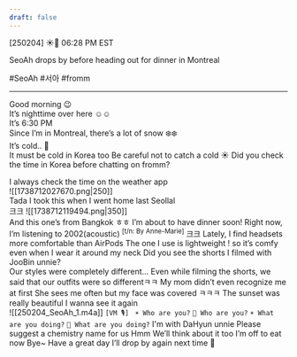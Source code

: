 ```yaml
---
draft: false
---
```

[250204] ☀️💭 06:28 PM EST

SeoAh drops by before heading out for dinner in Montreal

#SeoAh #서아 #fromm
___

Good morning 😉  
It’s nighttime over here ☺️☺️  
It’s 6:30 PM  
Since I’m in Montreal, there’s a lot of snow ❄️❄️  
It’s cold.. 🥶  
It must be cold in Korea too
Be careful not to catch a cold
☀️ Did you check the time in Korea before chatting on fromm?

I always check the time on the weather app  
![[1738712027670.png|250]]  
Tada
I took this when I went home last Seollal  
크크
![[1738712119494.png|350]]  
And this one’s from Bangkok 
ㅎㅎ
I’m about to have dinner soon!
Right now, I’m listening to 2002(acoustic) <sup>[t/n: By Anne-Marie]</sup>
크크
Lately, I find headsets more comfortable than AirPods
The one I use is lightweight ! 
so it’s comfy even when I wear it around my neck
Did you see the shorts I filmed with JooBin unnie?  
Our styles were completely different…
Even while filming the shorts, we said that our outfits were so differentㅋㅋ
My mom didn’t even recognize me at first
She sees me often but my face was covered ㅋㅋㅋ
The sunset was really beautiful 
I wanna see it again  
![[250204_SeoAh_1.m4a]]
`[VM 🎙️] `
`☀️ Who are you?`
`🍒 Who are you?`
`☀️ What are you doing?`
`🍒 What are you doing?`
I'm with DaHyun unnie
Please suggest a chemistry name for us
Hmm
We’ll think about it too 
I’m off to eat now
Bye~ 
Have a great day
I’ll drop by again next time 🤍